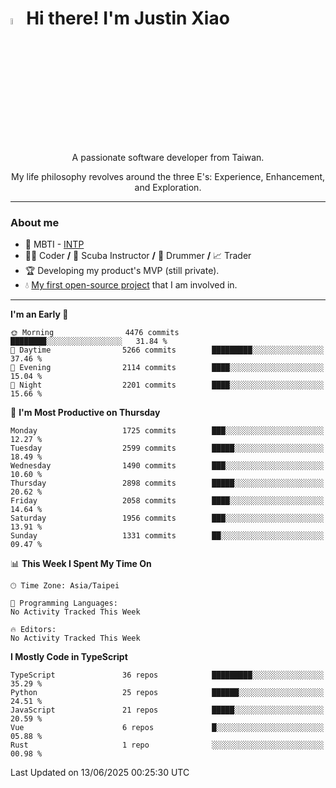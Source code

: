 # <img src="https://media.giphy.com/media/hvRJCLFzcasrR4ia7z/giphy.gif" width="5%">Hi there! I'm Justin Xiao
<p align="center">A passionate software developer from Taiwan.  </p>
<p align="center">My life philosophy revolves around the three E's: Experience, Enhancement, and Exploration.</p>

---
### About me
- 👀 MBTI - [INTP](https://www.16personalities.com/intp-personality)
- 👨‍💻 Coder **/** 🤿 Scuba Instructor **/** 🥁 Drummer **/** 📈 Trader
- 🏆 Developing my product's MVP (still private).
- 💧 [My first open-source project](https://github.com/Game-as-a-Service/Game-Lobby-Web) that I am involved in.

---
<!--START_SECTION:waka-->
**I'm an Early 🐤** 

```text
🌞 Morning                4476 commits        ████████░░░░░░░░░░░░░░░░░   31.84 % 
🌆 Daytime                5266 commits        █████████░░░░░░░░░░░░░░░░   37.46 % 
🌃 Evening                2114 commits        ████░░░░░░░░░░░░░░░░░░░░░   15.04 % 
🌙 Night                  2201 commits        ████░░░░░░░░░░░░░░░░░░░░░   15.66 % 
```
📅 **I'm Most Productive on Thursday** 

```text
Monday                   1725 commits        ███░░░░░░░░░░░░░░░░░░░░░░   12.27 % 
Tuesday                  2599 commits        █████░░░░░░░░░░░░░░░░░░░░   18.49 % 
Wednesday                1490 commits        ███░░░░░░░░░░░░░░░░░░░░░░   10.60 % 
Thursday                 2898 commits        █████░░░░░░░░░░░░░░░░░░░░   20.62 % 
Friday                   2058 commits        ████░░░░░░░░░░░░░░░░░░░░░   14.64 % 
Saturday                 1956 commits        ███░░░░░░░░░░░░░░░░░░░░░░   13.91 % 
Sunday                   1331 commits        ██░░░░░░░░░░░░░░░░░░░░░░░   09.47 % 
```


📊 **This Week I Spent My Time On** 

```text
🕑︎ Time Zone: Asia/Taipei

💬 Programming Languages: 
No Activity Tracked This Week

🔥 Editors: 
No Activity Tracked This Week
```

**I Mostly Code in TypeScript** 

```text
TypeScript               36 repos            █████████░░░░░░░░░░░░░░░░   35.29 % 
Python                   25 repos            ██████░░░░░░░░░░░░░░░░░░░   24.51 % 
JavaScript               21 repos            █████░░░░░░░░░░░░░░░░░░░░   20.59 % 
Vue                      6 repos             █░░░░░░░░░░░░░░░░░░░░░░░░   05.88 % 
Rust                     1 repo              ░░░░░░░░░░░░░░░░░░░░░░░░░   00.98 % 
```




 Last Updated on 13/06/2025 00:25:30 UTC
<!--END_SECTION:waka-->
